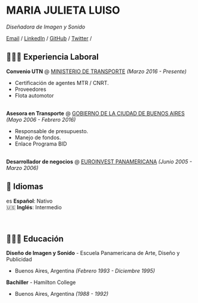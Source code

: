 # MARIA JULIETA LUISO

_Diseñadora de Imagen y Sonido_ <br>

[Email](mailto:julietaluiso@gmail.com) / [LinkedIn](blank:#https://www.linkedin.com/in/maria-julieta-luiso/) / [GitHub](https://https://github.com/PequeLulu/) / [Twitter](https://twitter.com/LuisoJulieta) /

## 👩🏼‍💻 Experiencia Laboral

**Convenio UTN** @ [MINISTERIO DE TRANSPORTE](https://www.argentina.gob.ar/transporte) _(Marzo 2016 - Presente)_ <br>
  - Certificación de agentes MTR / CNRT. 
  - Proveedores
  - Flota automotor
<br><br>

**Asesora en Transporte** @ [GOBIERNO DE LA CIUDAD DE BUENOS AIRES](https://www.buenosaires.gob.ar/movilidad/institucional-secretaria-de-transporte) _(Mayo 2006 - Febrero 2016)_ <br>
  - Responsable de presupuesto. 
  - Manejo de fondos.
  - Enlace Programa BID
<br><br>

**Desarrollador de negocios** @ [EUROINVEST PANAMERICANA](https://euroinvestpanamericana.com/) _(Junio 2005 - Marzo 2006)_ <br>

## 💬 Idiomas

es **Español**: Nativo <br>
🇺🇸 **Inglés**: Intermedio <br>
<br><br>

## 👩🏼‍🎓 Educación

**Diseño de Imagen y Sonido** - Escuela Panamericana de Arte, Diseño y Publicidad  <br>
- Buenos Aires, Argentina _(Febrero 1993 - Diciembre 1995)_ <br>

**Bachiller** - Hamilton College <br>
- Buenos Aires, Argentina _(1988 - 1992)_

